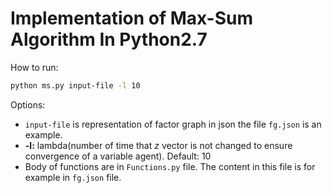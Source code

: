 # Implementation of Max-Sum Algorithm In Python2.7

How to run:
```bash
python ms.py input-file -l 10
```
Options:
* `input-file` is representation of factor graph in json the file `fg.json` is an example.
* **-l:** lambda(number of time that _z_ vector is not changed to ensure convergence of a variable agent). Default: 10
* Body of functions are in `Functions.py` file. The content in this file is for example in `fg.json` file.